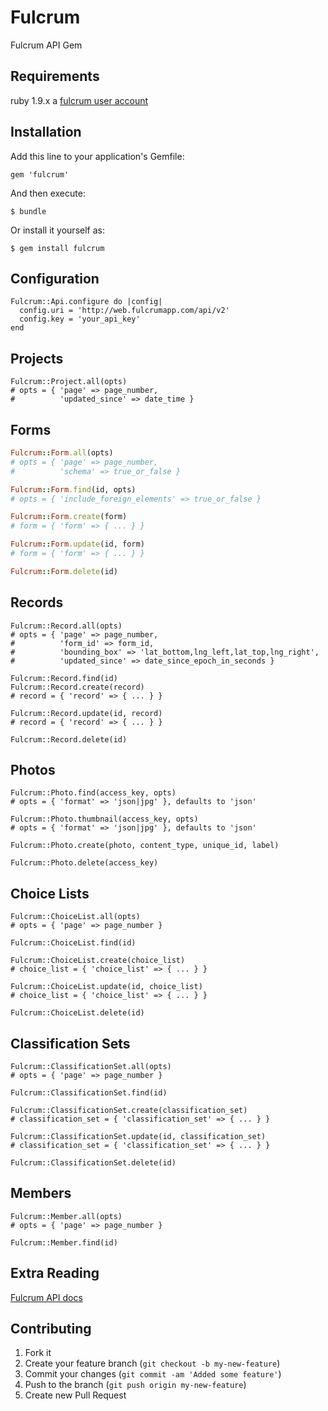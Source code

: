 # Fulcrum

Fulcrum API Gem

## Requirements

ruby 1.9.x
a [fulcrum user account](http://web.fulcrumapp.com)

## Installation

Add this line to your application's Gemfile:

    gem 'fulcrum'

And then execute:

    $ bundle

Or install it yourself as:

    $ gem install fulcrum

## Configuration

    Fulcrum::Api.configure do |config|
      config.uri = 'http://web.fulcrumapp.com/api/v2'
      config.key = 'your_api_key'
    end

## Projects

    Fulcrum::Project.all(opts)
    # opts = { 'page' => page_number,
    #          'updated_since' => date_time }

## Forms

```ruby
Fulcrum::Form.all(opts)
# opts = { 'page' => page_number,
#          'schema' => true_or_false }

Fulcrum::Form.find(id, opts)
# opts = { 'include_foreign_elements' => true_or_false }

Fulcrum::Form.create(form)
# form = { 'form' => { ... } }

Fulcrum::Form.update(id, form)
# form = { 'form' => { ... } }

Fulcrum::Form.delete(id)
```

## Records

    Fulcrum::Record.all(opts)
    # opts = { 'page' => page_number,
    #          'form_id' => form_id,
    #          'bounding_box' => 'lat_bottom,lng_left,lat_top,lng_right',
    #          'updated_since' => date_since_epoch_in_seconds }

    Fulcrum::Record.find(id)
    Fulcrum::Record.create(record)
    # record = { 'record' => { ... } }

    Fulcrum::Record.update(id, record)
    # record = { 'record' => { ... } }

    Fulcrum::Record.delete(id)

## Photos

    Fulcrum::Photo.find(access_key, opts)
    # opts = { 'format' => 'json|jpg' }, defaults to 'json'

    Fulcrum::Photo.thumbnail(access_key, opts)
    # opts = { 'format' => 'json|jpg' }, defaults to 'json'

    Fulcrum::Photo.create(photo, content_type, unique_id, label)

    Fulcrum::Photo.delete(access_key)

## Choice Lists

    Fulcrum::ChoiceList.all(opts)
    # opts = { 'page' => page_number }

    Fulcrum::ChoiceList.find(id)

    Fulcrum::ChoiceList.create(choice_list)
    # choice_list = { 'choice_list' => { ... } }

    Fulcrum::ChoiceList.update(id, choice_list)
    # choice_list = { 'choice_list' => { ... } }

    Fulcrum::ChoiceList.delete(id)

## Classification Sets

    Fulcrum::ClassificationSet.all(opts)
    # opts = { 'page' => page_number }

    Fulcrum::ClassificationSet.find(id)

    Fulcrum::ClassificationSet.create(classification_set)
    # classification_set = { 'classification_set' => { ... } }

    Fulcrum::ClassificationSet.update(id, classification_set)
    # classification_set = { 'classification_set' => { ... } }

    Fulcrum::ClassificationSet.delete(id)

## Members

    Fulcrum::Member.all(opts)
    # opts = { 'page' => page_number }

    Fulcrum::Member.find(id)

## Extra Reading

  [Fulcrum API docs](http://developer.fulcrumapp.com/api/fulcrum-api.html)

## Contributing

1. Fork it
2. Create your feature branch (`git checkout -b my-new-feature`)
3. Commit your changes (`git commit -am 'Added some feature'`)
4. Push to the branch (`git push origin my-new-feature`)
5. Create new Pull Request
